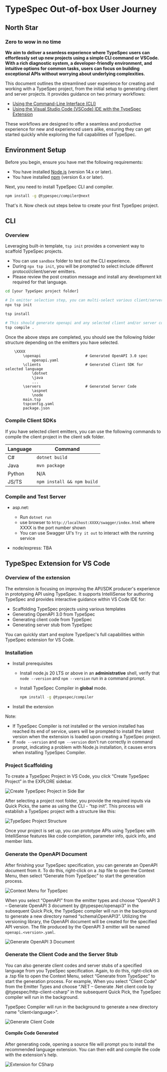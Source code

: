 # TypeSpec Out-of-box User Journey

## North Star

### Zero to wow in no time

**We aim to deliver a seamless experience where TypeSpec users can effortlessly set up new projects using a simple CLI command or VSCode. With a rich diagnostic system, a developer-friendly environment, and intuitive options for common tasks, users can focus on building exceptional APIs without worrying about underlying complexities.**

This document outlines the streamlined user experience for creating and working with a TypeSpec project, from the initial setup to generating client and server projects. It provides guidance on two primary workflows:

- [Using the Command-Line Interface (CLI)](#cli)
- [Using the Visual Studio Code (VSCode) IDE with the TypeSpec Extension](#typespec-extension-for-vs-code)

These workflows are designed to offer a seamless and productive experience for new and experienced users alike, ensuring they can get started quickly while exploring the full capabilities of TypeSpec.

## Environment Setup

Before you begin, ensure you have met the following requirements:

- You have installed [Node.js](https://nodejs.org/) (version 14.x or later).
- You have installed [npm](https://www.npmjs.com/) (version 6.x or later).

Next, you need to install TypeSpec CLI and compiler.

```bash
npm install -g @typespec/compiler@next
```

That's it. Now check out steps below to create your first TypeSpec project.

## CLI

### Overview

Leveraging built-in template, `tsp init` provides a convenient way to scaffold TypeSpec projects.

- You can use `sandbox` folder to test out the CLI experience.
- During `npx tsp init`, you will be prompted to select include different protocol/client/server emitters.
- Please review the post creation message and install any development kit required for that language.

```bash
cd [your TypeSpec project folder]

# In emitter selection step, you can multi-select various client/server emitters. PLEASE leave `openapi3` emitter selected.
npx tsp init

tsp install

# This should generate openapi and any selected client and/or server code.
tsp compile .
```

Once the above steps are completed, you should see the following folder structure depending on the emitters you have selected.

```text
    \XXXX
        \openapi                    # Generated OpenAPI 3.0 spec
            openapi.yaml
        \clients                    # Generated Client SDK for selected language
            \dotnet
            \java
            ...
        \servers                    # Generated Server Code
            \aspnet
            \node
        main.tsp
        tspconfig.yaml
        package.json
```

### Compile Client SDKs

If you have selected client emitters, you can use the following commands to compile the client project in the client sdk folder.

| **Language** | **Command**                |
| ------------ | -------------------------- |
| C#           | `dotnet build`             |
| Java         | `mvn package`              |
| Python       | N/A                        |
| JS/TS        | `npm install && npm build` |

### Compile and Test Server

- asp.net:
  - Run `dotnet run`
  - use browser to `http://localhost:XXXX/swagger/index.html` where XXXX is the port number shown
  - You can use Swagger UI's `Try it out` to interact with the running service

- node/express: TBA

## TypeSpec Extension for VS Code

### Overview of the extension

The extension is focusing on improving the API/SDK producer's experience in prototyping API using TypeSpec.  It supports IntelliSense for authoring TypeSpec and provides interactive guidance within VS Code IDE for:

- Scaffolding TypeSpec projects using various templates
- Generating OpenAPI 3.0 from TypeSpec
- Generating client code from TypeSpec
- Generating server stub from TypeSpec

You can quickly start and explore TypeSpec's full capabilities within TypeSpec extension for VS Code.

### Installation

- Install prerequisites
  - Install node.js 20 LTS or above in an **administrative** shell, verify that `node --version` and `npm --version` run in a command prompt.
  - Install TypeSpec Compiler in **global** mode.

    ```bash
    npm install -g @typespec/compiler
    ```

- Install the extension

Note:

- If TypeSpec Compiler is not installed or the version installed has reached its end of service, users will be prompted to install the latest version when the extension is loaded upon creating a TypeSpec project.
- If `node --version` and `npm --version` don't run correctly in command prompt, indicating a problem with Node.js installation, it causes errors when installing TypeSpec Compiler.

### Project Scaffolding

To create a TypeSpec Project in VS Code, you click “Create TypeSpec Project” in the EXPLORE sidebar.

![Create TypeSpec Project in Side Bar](./media/create-typespec-project.png)

After selecting a project root folder, you provide the required inputs via Quick Picks, the same as using the CLI - “tsp init”. This process will establish a TypeSpec project with a structure like this:

![TypeSpec Project Structure](./media/typespec-project-folder-structure.png)

Once your project is set up, you can prototype APIs using TypeSpec with IntelliSense features like code completion, parameter info, quick info, and member lists.

### Generate the OpenAPI Document

After finishing your TypeSpec specification, you can generate an OpenAPI document from it. To do this, right-click on a .tsp file to open the Context Menu, then select “Generate from TypeSpec” to start the generation process.

![Context Menu for TypeSpec](./media/context-menu-for-typespec.png)

When you select “OpenAPI” from the emitter types and choose “OpenAPI 3 – Generate OpenAPI 3 document by @typespec/openapi3” in the subsequent Quick Pick, the TypeSpec compiler will run in the background to generate a new directory named “schema\OpenAPI3”. Utilizing the versioning library, the OpenAPI document will be created for the specified API version. The file produced by the OpenAPI 3 emitter will be named `openapi.<version>.yaml`.

![Generate OpenAPI 3 Document](./media/generate-openapi-document.png)

### Generate the Client Code and the Server Stub

You can also generate client codes and server stubs of a specified language from you TypeSpec specification.  Again, to do this, right-click on a .tsp file to open the Context Menu, select “Generate from TypeSpec” to start the generation process. For example, When you select “Client Code” from the Emitter Types and choose “.NET – Generate .Net client code by @typespec/http-client-csharp” in the subsequent Quick Pick, the TypeSpec compiler will run in the background.

TypeSpec Compiler will run in the background to generate a new directory name "client\<language>".

![Generate Client Code](./media/generate-client-code.png)

#### Compile Code Generated

After generating code, opening a source file will prompt you to install the recommended language extension. You can then edit and compile the code with the extension's help.

![Extension for CSharp](./media/vscode-extension-for-csharp.png)
